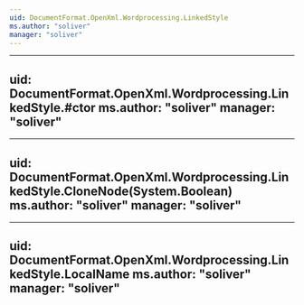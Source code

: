 ```yaml
---
uid: DocumentFormat.OpenXml.Wordprocessing.LinkedStyle
ms.author: "soliver"
manager: "soliver"
---
```


---
uid: DocumentFormat.OpenXml.Wordprocessing.LinkedStyle.#ctor
ms.author: "soliver"
manager: "soliver"
---

---
uid: DocumentFormat.OpenXml.Wordprocessing.LinkedStyle.CloneNode(System.Boolean)
ms.author: "soliver"
manager: "soliver"
---

---
uid: DocumentFormat.OpenXml.Wordprocessing.LinkedStyle.LocalName
ms.author: "soliver"
manager: "soliver"
---
